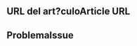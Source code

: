 <!---
Welcome to the Office Add-ins documentation repository.

To report an issue with the Office-Add-ins documentation, please provide the article URL and describe the issue below. Alternatively, if you want to submit a pull request with your recommended documentation changes, we will review your contributions and update our documentation accordingly.

If your issue is not related to the Office Add-ins documentation, please post it to one of the following channels instead:

- To ask a question about using the Office.js API, post your question to Stack Overflow and tag it with the "office-js" tag (http://stackoverflow.com/questions/tagged/office-js).

- To report an issue with the Office.js API or platform, create the issue in the OfficeDev/office-js repository (https://github.com/OfficeDev/office-js), which members of the product team monitor for customer-reported issues.

- To submit a feature request for the Office.js API or platform, post your idea to our User Voice page (https://officespdev.uservoice.com/), or if the feature request already exists there, add your vote for it.
-->

<!--- Provide a general summary of the documentation issue in the Title above -->

## <a name="article-url"></a><span data-ttu-id="f9edd-101">URL del art?culo</span><span class="sxs-lookup"><span data-stu-id="f9edd-101">Article URL</span></span>
<!-- Provide the URL of the article that this documentation issue relates to -->

## <a name="issue"></a><span data-ttu-id="f9edd-102">Problema</span><span class="sxs-lookup"><span data-stu-id="f9edd-102">Issue</span></span>
<!-- Provide a thorough description of the documentation issue -->
